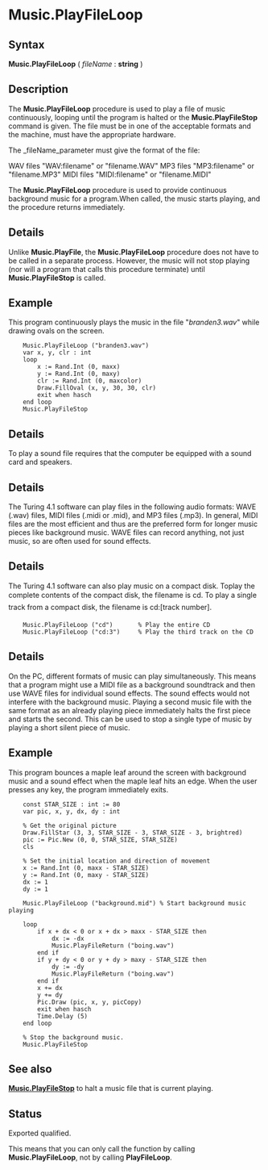 
# Music.PlayFileLoop

## Syntax
**Music.PlayFileLoop** ( _fileName_ : **string** )

## Description
The **Music.PlayFileLoop** procedure is used to play a file of music continuously, looping until the program is halted or the **Music.PlayFileStop** command is given. The file must be in one of the acceptable formats and the machine, must have the appropriate hardware.

The _fileName_parameter must give the format of the file:


WAV files   "WAV:filename" or "filename.WAV"
MP3 files   "MP3:filename" or "filename.MP3"
MIDI files   "MIDI:filename" or "filename.MIDI"


The **Music.PlayFileLoop** procedure is used to provide continuous background music for a program.When called, the music starts playing, and the procedure returns immediately.


## Details
Unlike **Music.PlayFile**, the **Music.PlayFileLoop** procedure does not have to be called in a separate process. However, the music will not stop playing (nor will a program that calls this procedure terminate) until **Music.PlayFileStop** is called.


## Example
This program continuously plays the music in the file "_branden3.wav_" while drawing ovals on the screen.

        Music.PlayFileLoop ("branden3.wav")
        var x, y, clr : int
        loop
            x := Rand.Int (0, maxx)
            y := Rand.Int (0, maxy)
            clr := Rand.Int (0, maxcolor)
            Draw.FillOval (x, y, 30, 30, clr)
            exit when hasch
        end loop
        Music.PlayFileStop
## Details
To play a sound file requires that the computer be equipped with a sound card and speakers.


## Details
The Turing 4.1 software can play files in the following audio formats: WAVE (.wav) files, MIDI files (.midi or .mid), and MP3 files (.mp3). In general, MIDI files are the most efficient and thus are the preferred form for longer music pieces like background music. WAVE files can record anything, not just music, so are often used for sound effects.


## Details
The Turing 4.1 software can also play music on a compact disk. Toplay the complete contents of the compact disk, the filename is &#147;cd&#148;. To play a single track from a compact disk, the filename is &#147;cd:[track number]&#148;.

        Music.PlayFileLoop ("cd")       % Play the entire CD
        Music.PlayFileLoop ("cd:3")     % Play the third track on the CD
        
## Details
On the PC, different formats of music can play simultaneously. This means that a program might use a MIDI file as a background soundtrack and then use WAVE files for individual sound effects. The sound effects would not interfere with the background music. Playing a second music file with the same format as an already playing piece immediately halts the first piece and starts the second.  This can be used to stop a single type of music by playing a short silent piece of music.


## Example
This program bounces a maple leaf around the screen with background music and a sound effect when the maple leaf hits an edge. When the user presses any key, the program immediately exits.

        const STAR_SIZE : int := 80
        var pic, x, y, dx, dy : int
        
        % Get the original picture
        Draw.FillStar (3, 3, STAR_SIZE - 3, STAR_SIZE - 3, brightred)
        pic := Pic.New (0, 0, STAR_SIZE, STAR_SIZE)
        cls
        
        % Set the initial location and direction of movement
        x := Rand.Int (0, maxx - STAR_SIZE)
        y := Rand.Int (0, maxy - STAR_SIZE)
        dx := 1
        dy := 1
        
        Music.PlayFileLoop ("background.mid") % Start background music playing
        
        loop
            if x + dx < 0 or x + dx > maxx - STAR_SIZE then
                dx := -dx
                Music.PlayFileReturn ("boing.wav")
            end if
            if y + dy < 0 or y + dy > maxy - STAR_SIZE then
                dy := -dy
                Music.PlayFileReturn ("boing.wav")
            end if
            x += dx
            y += dy
            Pic.Draw (pic, x, y, picCopy)
            exit when hasch
            Time.Delay (5)
        end loop
        
        % Stop the background music.
        Music.PlayFileStop
## See also
**[Music.PlayFileStop](music_playfilestop.html)** to halt a music file that is current playing.


## Status
Exported qualified.

This means that you can only call the function by calling **Music.PlayFileLoop**, not by calling **PlayFileLoop**.

